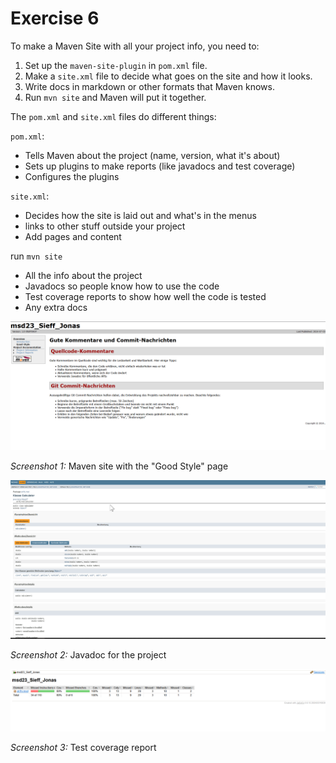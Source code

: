# Exercise 6

To make a Maven Site with all your project info, you need to:

1. Set up the `maven-site-plugin` in `pom.xml` file.
2. Make a `site.xml` file to decide what goes on the site and how it looks.
3. Write docs in markdown or other formats that Maven knows.
4. Run `mvn site` and Maven will put it together.

The `pom.xml` and `site.xml` files do different things:

`pom.xml`:
- Tells Maven about the project (name, version, what it's about)
- Sets up plugins to make reports (like javadocs and test coverage)
- Configures the plugins

`site.xml`:
- Decides how the site is laid out and what's in the menus
- links to other stuff outside your project
- Add pages and content

 run `mvn site`

- All the info about the project
- Javadocs so people know how to use the code
- Test coverage reports to show how well the code is tested
- Any extra docs

![](/resources/images/ex6_1.png)

_Screenshot 1:_ Maven site with the "Good Style" page

![](/resources/images/ex6_2.png)

_Screenshot 2:_ Javadoc for the project

![](/resources/images/ex6_3.png)

_Screenshot 3:_ Test coverage report